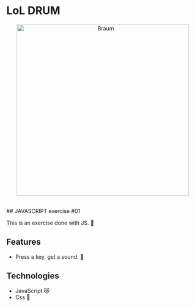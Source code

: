 # LoL DRUM
<p  align="center">
<img  src="https://i.giphy.com/media/gIHn0t7PNSzF7Xiw2b/giphy.webp"  height="450" alt="Braum">
</p>
<br/>
## JAVASCRIPT exercise #01 

This is an exercise done with JS. :art:

## Features
* Press a key, get a sound. :hatching_chick: 

## Technologies
* JavaScript :heart_eyes_cat:
* Css :nail_care:

